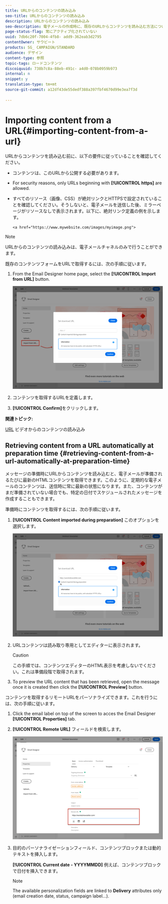 ```yaml
---
title: URLからのコンテンツの読み込み
seo-title: URLからのコンテンツの読み込み
description: URLからのコンテンツの読み込み
seo-description: 電子メールの作成時に、既存のURLからコンテンツを読み込む方法について説明します。
page-status-flag: 常にアクティブ化されていない
uuid: 7db6c20f-7004-4fb8- add9-362eab3d2795
contentOwner: サウビート
products: SG_ CAMPAIGN/STANDARD
audience: デザイン
content-type: 参照
topic-tags: ロードコンテンツ
discoiquuid: 738b7c8a-88eb-491c- a4d0-078b0959b973
internal: n
snippet: y
translation-type: tm+mt
source-git-commit: a12df43de55dedf388a397fbf4670d99e3ea7f3d

---
```



# Importing content from a URL{#importing-content-from-a-url}

URLからコンテンツを読み込む前に、以下の要件に従っていることを確認してください。

* コンテンツは、このURLから公開する必要があります。
* For security reasons, only URLs beginning with **[!UICONTROL https]** are allowed.
* すべてのリソース（画像、CSS）が絶対リンクとHTTPSで設定されていることを確認してください。そうしないと、電子メールを送信した後、ミラーページがリソースなしで表示されます。以下に、絶対リンク定義の例を示します。

   ```
   <a href="https://www.mywebsite.com/images/myimage.png">
   ```

>[!NOTE]
>
>URLからのコンテンツの読み込みは、電子メールチャネルのみで行うことができます。

既存のコンテンツフォームをURLで取得するには、次の手順に従います。

1. From the Email Designer home page, select the **[!UICONTROL Import from URL]** button.

   ![](assets/email_designer_importfromurl.png)

1. コンテンツを取得するURLを定義します。
1. **[!UICONTROL Confirm]**&#x200B;をクリックします。

**関連トピック:**

[URL](https://helpx.adobe.com/campaign/kt/acs/using/acs-email-designer-tutorial.html#Workingwithexistingcontent) ビデオからのコンテンツの読み込み

## Retrieving content from a URL automatically at preparation time {#retrieving-content-from-a-url-automatically-at-preparation-time}

メッセージの準備時にURLからコンテンツを読み込むと、電子メールが準備されるたびに最新のHTMLコンテンツを取得できます。このように、定期的な電子メールのコンテンツは、送信時に常に最新の状態になります。また、コンテンツがまだ準備されていない場合でも、特定の日付でスケジュールされたメッセージを作成することもできます。

準備時にコンテンツを取得するには、次の手順に従います。

1. **[!UICONTROL Content imported during preparation]** このオプションを選択します。

   ![](assets/email_designer_importfromurl2.png)

1. URLコンテンツは読み取り専用としてエディターに表示されます。

   >[!CAUTION]
   >
   >この手順では、コンテンツエディターのHTML表示を考慮しないでください。これは準備段階で取得されます。

1. To preview the URL content that has been retrieved, open the message once it is created then click the **[!UICONTROL Preview]** button.

コンテンツを取得するリモートURLをパーソナライズできます。これを行うには、次の手順に従います。

1. Click the email label on top of the screen to acces the Email Designer **[!UICONTROL Properties]** tab.
1. **[!UICONTROL Remote URL]** フィールドを検索します。

   ![](assets/email_designer_importfromurl4.png)

1. 目的のパーソナライゼーションフィールド、コンテンツブロックまたは動的テキストを挿入します。

   **[!UICONTROL Current date - YYYYMMDD]** 例えば、コンテンツブロックで日付を挿入できます。

   >[!NOTE]
   >
   >The available personalization fields are linked to **Delivery** attributes only (email creation date, status, campaign label...).

